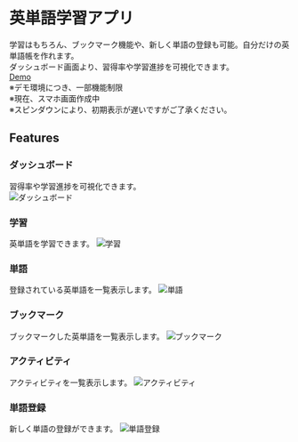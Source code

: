 # 英単語学習アプリ
学習はもちろん、ブックマーク機能や、新しく単語の登録も可能。自分だけの英単語帳を作れます。  
ダッシュボード画面より、習得率や学習進捗を可視化できます。  
[Demo](https://english-wordbook.herokuapp.com/)  
※デモ環境につき、一部機能制限  
※現在、スマホ画面作成中  
※スピンダウンにより、初期表示が遅いですがご了承ください。


## Features
### ダッシュボード  
習得率や学習進捗を可視化できます。  
![ダッシュボード](https://user-images.githubusercontent.com/55335212/96358369-7c3f4600-1141-11eb-8cc4-06ab8ccd9eca.png)

### 学習
英単語を学習できます。
![学習](https://user-images.githubusercontent.com/55335212/96358432-0edfe500-1142-11eb-82fa-5f49a598c59c.png)

### 単語
登録されている英単語を一覧表示します。
![単語](https://user-images.githubusercontent.com/55335212/96358459-5ebeac00-1142-11eb-93e9-519a3b359598.png)

### ブックマーク
ブックマークした英単語を一覧表示します。
![ブックマーク](https://user-images.githubusercontent.com/55335212/96358484-9cbbd000-1142-11eb-96cf-9d6011bf83ff.png)

### アクティビティ
アクティビティを一覧表示します。
![アクティビティ](https://user-images.githubusercontent.com/55335212/96358499-d1c82280-1142-11eb-9980-598b7c86d4df.png)

### 単語登録
新しく単語の登録ができます。
![単語登録](https://user-images.githubusercontent.com/55335212/96358516-f4f2d200-1142-11eb-9d02-1e24b77edfa8.png)
